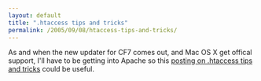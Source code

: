 ```yaml
---
layout: default
title: ".htaccess tips and tricks"
permalink: /2005/09/08/htaccess-tips-and-tricks/
---
```


As and when the new updater for CF7 comes out, and Mac OS X get offical support, I'll have to be getting into Apache so this <a href="http://corz.org/serv/tricks/htaccess.php" target="_blank">posting on .htaccess tips and tricks</a> could be useful.<br/>